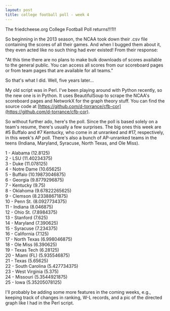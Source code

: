 ```yaml
---
layout: post
title: college football poll - week 4
---
```

The friedcheese.org College Football Poll returns!!!1!!

So beginning in the 2013 season, the NCAA took down their .csv file
containing the scores of all their games.  And when I bugged them about it,
they even acted like no such thing had ever existed!  From their response:

"At this time there are no plans to make bulk downloads of scores available
to the general public.  You can access all scores from our scoreboard
pages or from team pages that are available for all teams."

So that's what I did.  Well, five years later...

My old script was in Perl.  I've been playing around with Python recently,
so the new one is in Python.  It uses BeautifulSoup to scrape the NCAA's
scoreboard pages and NetworkX for the graph theory stuff.  You can find
the source code at
[https://github.com/d-torrance/cfb-cor](https://github.com/d-torrance/cfb-cor).

So without further ado, here's the poll.  Since the poll is based solely on
a team's resume, there's usually a few surprises.  The big ones this week
are #5 Buffalo and #7 Kentucky, who come in at unranked and #17, respectively,
in this week's AP poll.  There's also a bunch of AP-unranked teams in the teens
(Indiana, Maryland, Syracuse, North Texas, and Ole Miss).

1 - Alabama (12.8125)  
2 - LSU (11.40234375)  
3 - Duke (11.078125)  
4 - Notre Dame (10.65625)  
5 - Buffalo (10.19873046875)  
6 - Georgia (9.8779296875)  
7 - Kentucky (9.75)  
8 - Oklahoma (9.67822265625)  
9 - Clemson (8.23388671875)  
10 - Penn St. (8.0927734375)  
11 - Indiana (8.046875)  
12 - Ohio St. (7.8984375)  
13 - Stanford (7.625)  
14 - Maryland (7.390625)  
15 - Syracuse (7.234375)  
16 - California (7.125)  
17 - North Texas (6.998046875)  
18 - Ole Miss (6.390625)  
19 - Texas Tech (6.28125)  
20 - Miami (FL) (5.935546875)  
21 - Texas (5.65625)  
22 - South Carolina (5.427734375)  
23 - West Virginia (5.375)  
24 - Missouri (5.3544921875)  
25 - Iowa (5.35205078125)

I'll probably be adding some more features in the coming weeks, e.g., keeping
track of changes in ranking, W-L records, and a pic of the directed graph
like I had in the Perl script.
